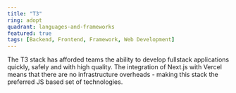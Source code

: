 ```yaml
---
title: "T3"
ring: adopt
quadrant: languages-and-frameworks
featured: true
tags: [Backend, Frontend, Framework, Web Development]
---
```


The T3 stack has afforded teams the ability to develop fullstack applications quickly, safely and with high quality. The integration of Next.js with Vercel means that there are no infrastructure overheads - making this stack the preferred JS based set of technologies.

